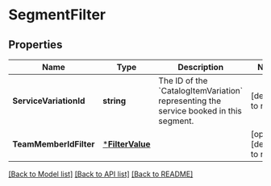 # SegmentFilter

## Properties
Name | Type | Description | Notes
------------ | ------------- | ------------- | -------------
**ServiceVariationId** | **string** | The ID of the &#x60;CatalogItemVariation&#x60; representing the service booked in this segment. | [default to null]
**TeamMemberIdFilter** | [***FilterValue**](FilterValue.md) |  | [optional] [default to null]

[[Back to Model list]](../README.md#documentation-for-models) [[Back to API list]](../README.md#documentation-for-api-endpoints) [[Back to README]](../README.md)

